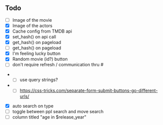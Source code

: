 ## Todo
- [ ] Image of the movie
- [x] Image of the actors
- [x] Cache config from TMDB api
- [x] set_hash() on api call
- [x] get_hash() on pageload
- [ ] get_hash() on pageload
- [x] I'm feeling lucky button
- [x] Random movie (id?) button
- [ ] don't require refresh / communication thru #
- - [ ] use query strings?
- - [ ] https://css-tricks.com/separate-form-submit-buttons-go-different-urls/
- [x] auto search on type
- [ ] toggle between ppl search and move search
- [ ] column titled "age in $release_year"